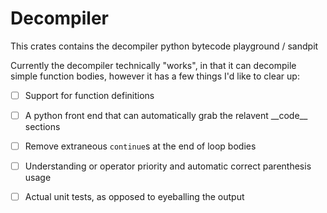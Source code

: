 # Decompiler
This crates contains the decompiler python bytecode playground / sandpit

Currently the decompiler technically "works", in that it can decompile simple function bodies, however it has a few things I'd like to clear up:

- [ ] Support for function definitions

- [ ] A python front end that can automatically grab the relavent \_\_code\_\_ sections

- [ ] Remove extraneous `continue`s at the end of loop bodies

- [ ] Understanding or operator priority and automatic correct parenthesis usage

- [ ] Actual unit tests, as opposed to eyeballing the output
